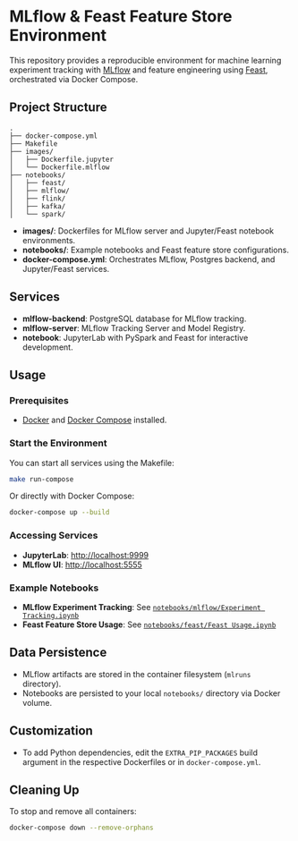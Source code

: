 # MLflow & Feast Feature Store Environment

This repository provides a reproducible environment for machine learning experiment tracking with [MLflow](https://mlflow.org/) and feature engineering using [Feast](https://feast.dev/), orchestrated via Docker Compose.

## Project Structure

```
.
├── docker-compose.yml
├── Makefile
├── images/
│   ├── Dockerfile.jupyter
│   └── Dockerfile.mlflow
├── notebooks/
│   ├── feast/
│   ├── mlflow/
│   ├── flink/
│   ├── kafka/
│   └── spark/
```

- **images/**: Dockerfiles for MLflow server and Jupyter/Feast notebook environments.
- **notebooks/**: Example notebooks and Feast feature store configurations.
- **docker-compose.yml**: Orchestrates MLflow, Postgres backend, and Jupyter/Feast services.

## Services

- **mlflow-backend**: PostgreSQL database for MLflow tracking.
- **mlflow-server**: MLflow Tracking Server and Model Registry.
- **notebook**: JupyterLab with PySpark and Feast for interactive development.

## Usage

### Prerequisites

- [Docker](https://www.docker.com/) and [Docker Compose](https://docs.docker.com/compose/) installed.

### Start the Environment

You can start all services using the Makefile:

```sh
make run-compose
```

Or directly with Docker Compose:

```sh
docker-compose up --build
```

### Accessing Services

- **JupyterLab**: [http://localhost:9999](http://localhost:9999)
- **MLflow UI**: [http://localhost:5555](http://localhost:5555)

### Example Notebooks

- **MLflow Experiment Tracking**: See [`notebooks/mlflow/Experiment Tracking.ipynb`](notebooks/mlflow/Experiment%20Tracking.ipynb)
- **Feast Feature Store Usage**: See [`notebooks/feast/Feast Usage.ipynb`](notebooks/feast/Feast%20Usage.ipynb)

## Data Persistence

- MLflow artifacts are stored in the container filesystem (`mlruns` directory).
- Notebooks are persisted to your local `notebooks/` directory via Docker volume.

## Customization

- To add Python dependencies, edit the `EXTRA_PIP_PACKAGES` build argument in the respective Dockerfiles or in `docker-compose.yml`.

## Cleaning Up

To stop and remove all containers:

```sh
docker-compose down --remove-orphans
```
